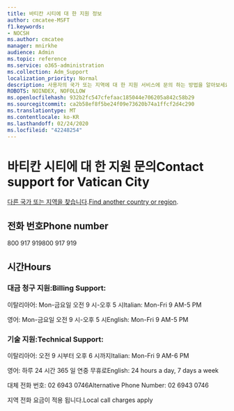```yaml
---
title: 바티칸 시티에 대 한 지원 정보
author: cmcatee-MSFT
f1.keywords:
- NOCSH
ms.author: cmcatee
manager: mnirkhe
audience: Admin
ms.topic: reference
ms.service: o365-administration
ms.collection: Adm_Support
localization_priority: Normal
description: 사용자의 국가 또는 지역에 대 한 지원 서비스에 문의 하는 방법을 알아보세요.
ROBOTS: NOINDEX, NOFOLLOW
ms.openlocfilehash: 932b2fc547cfefaac185044e706205a842c58b29
ms.sourcegitcommit: ca2b58ef8f5be24f09e73620b74a1ffcf2d4c290
ms.translationtype: MT
ms.contentlocale: ko-KR
ms.lasthandoff: 02/24/2020
ms.locfileid: "42248254"
---
```

# <a name="contact-support-for-vatican-city"></a><span data-ttu-id="889a4-103">바티칸 시티에 대 한 지원 문의</span><span class="sxs-lookup"><span data-stu-id="889a4-103">Contact support for Vatican City</span></span>

<span data-ttu-id="889a4-104">[다른 국가 또는 지역을 찾습니다](../contact-support-for-business-products.md).</span><span class="sxs-lookup"><span data-stu-id="889a4-104">[Find another country or region](../contact-support-for-business-products.md).</span></span>

## <a name="phone-number"></a><span data-ttu-id="889a4-105">전화 번호</span><span class="sxs-lookup"><span data-stu-id="889a4-105">Phone number</span></span>
<span data-ttu-id="889a4-106">800 917 919</span><span class="sxs-lookup"><span data-stu-id="889a4-106">800 917 919</span></span>

## <a name="hours"></a><span data-ttu-id="889a4-107">시간</span><span class="sxs-lookup"><span data-stu-id="889a4-107">Hours</span></span>
### <a name="billing-support"></a><span data-ttu-id="889a4-108">대금 청구 지원:</span><span class="sxs-lookup"><span data-stu-id="889a4-108">Billing Support:</span></span>

<span data-ttu-id="889a4-109">이탈리아어: Mon-금요일 오전 9 시-오후 5 시</span><span class="sxs-lookup"><span data-stu-id="889a4-109">Italian: Mon-Fri 9 AM-5 PM</span></span>

<span data-ttu-id="889a4-110">영어: Mon-금요일 오전 9 시-오후 5 시</span><span class="sxs-lookup"><span data-stu-id="889a4-110">English: Mon-Fri 9 AM-5 PM</span></span>

### <a name="technical-support"></a><span data-ttu-id="889a4-111">기술 지원:</span><span class="sxs-lookup"><span data-stu-id="889a4-111">Technical Support:</span></span>

<span data-ttu-id="889a4-112">이탈리아어: 오전 9 시부터 오후 6 시까지</span><span class="sxs-lookup"><span data-stu-id="889a4-112">Italian: Mon-Fri 9 AM-6 PM</span></span>

<span data-ttu-id="889a4-113">영어: 하루 24 시간 365 일 연중 무휴로</span><span class="sxs-lookup"><span data-stu-id="889a4-113">English: 24 hours a day, 7 days a week</span></span>

<span data-ttu-id="889a4-114">대체 전화 번호: 02 6943 0746</span><span class="sxs-lookup"><span data-stu-id="889a4-114">Alternative Phone Number: 02 6943 0746</span></span>

<span data-ttu-id="889a4-115">지역 전화 요금이 적용 됩니다.</span><span class="sxs-lookup"><span data-stu-id="889a4-115">Local call charges apply</span></span>